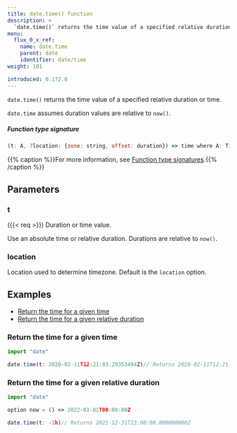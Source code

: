 ```yaml
---
title: date.time() function
description: >
  `date.time()` returns the time value of a specified relative duration or time.
menu:
  flux_0_x_ref:
    name: date.time
    parent: date
    identifier: date/time
weight: 101

introduced: 0.172.0
---
```


<!------------------------------------------------------------------------------

IMPORTANT: This page was generated from comments in the Flux source code. Any
edits made directly to this page will be overwritten the next time the
documentation is generated. 

To make updates to this documentation, update the function comments above the
function definition in the Flux source code:

https://github.com/influxdata/flux/blob/master/stdlib/date/date.flux#L93-L93

Contributing to Flux: https://github.com/influxdata/flux#contributing
Fluxdoc syntax: https://github.com/influxdata/flux/blob/master/docs/fluxdoc.md

------------------------------------------------------------------------------->

`date.time()` returns the time value of a specified relative duration or time.

`date.time` assumes duration values are relative to `now()`.

##### Function type signature

```js
(t: A, ?location: {zone: string, offset: duration}) => time where A: Timeable
```

{{% caption %}}For more information, see [Function type signatures](/flux/v0.x/function-type-signatures/).{{% /caption %}}

## Parameters

### t
({{< req >}})
Duration or time value.

Use an absolute time or relative duration.
Durations are relative to `now()`.

### location

Location used to determine timezone.
Default is the `location` option.




## Examples

- [Return the time for a given time](#return-the-time-for-a-given-time)
- [Return the time for a given relative duration](#return-the-time-for-a-given-relative-duration)

### Return the time for a given time

```js
import "date"

date.time(t: 2020-02-11T12:21:03.29353494Z)// Returns 2020-02-11T12:21:03.293534940Z


```


### Return the time for a given relative duration

```js
import "date"

option now = () => 2022-01-01T00:00:00Z

date.time(t: -1h)// Returns 2021-12-31T23:00:00.000000000Z


```

